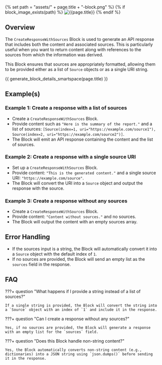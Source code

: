 {% set path = "assets/" + page.title + "-block.png" %}
{% if block_image_exists(path) %}
![{{page.title}}]({{path}})
{% endif %}

## Overview
The `CreateResponseWithSources` Block is used to generate an API response that includes both the content and associated sources. This is particularly useful when you want to return content along with references to the sources from which the information was derived.

This Block ensures that sources are appropriately formatted, allowing them to be provided either as a list of `Source` objects or as a single URI string.

{{ generate_block_details_smartspace(page.title) }}

## Example(s)

### Example 1: Create a response with a list of sources
- Create a `CreateResponseWithSources` Block.
- Provide content such as `"Here is the summary of the report."` and a list of sources: `[Source(index=1, uri="https://example.com/source1"), Source(index=2, uri="https://example.com/source2")]`.
- The Block will emit an API response containing the content and the list of sources.

### Example 2: Create a response with a single source URI
- Set up a `CreateResponseWithSources` Block.
- Provide content: `"This is the generated content."` and a single source URI: `"https://example.com/source"`.
- The Block will convert the URI into a `Source` object and output the response with the source.

### Example 3: Create a response without any sources
- Create a `CreateResponseWithSources` Block.
- Provide content: `"Content without sources."` and no sources.
- The Block will output the content with an empty sources array.

## Error Handling
- If the sources input is a string, the Block will automatically convert it into a `Source` object with the default index of `1`.
- If no sources are provided, the Block will send an empty list as the `sources` field in the response.

## FAQ

???+ question "What happens if I provide a string instead of a list of sources?"

    If a single string is provided, the Block will convert the string into a `Source` object with an index of `1` and include it in the response.

???+ question "Can I create a response without any sources?"

    Yes, if no sources are provided, the Block will generate a response with an empty list for the `sources` field.

???+ question "Does this Block handle non-string content?"

    Yes, the Block automatically converts non-string content (e.g., dictionaries) into a JSON string using `json.dumps()` before sending it in the response.